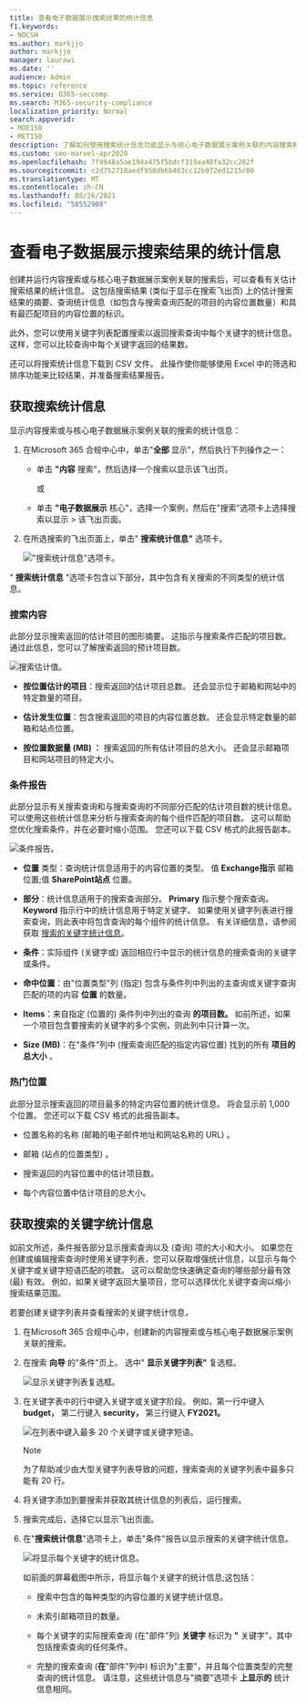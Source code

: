 ```yaml
---
title: 查看电子数据展示搜索结果的统计信息
f1.keywords:
- NOCSH
ms.author: markjjo
author: markjjo
manager: laurawi
ms.date: ''
audience: Admin
ms.topic: reference
ms.service: O365-seccomp
ms.search: M365-security-compliance
localization_priority: Normal
search.appverid:
- MOE150
- MET150
description: 了解如何使用搜索统计信息功能显示与核心电子数据展示案例关联的内容搜索和搜索的统计信息Microsoft 365 合规中心。
ms.custom: seo-marvel-apr2020
ms.openlocfilehash: 7f9948a5ae194a475f5bdcf319aa48fa32cc282f
ms.sourcegitcommit: c2d752718aedf958db6b403cc12b972ed1215c00
ms.translationtype: MT
ms.contentlocale: zh-CN
ms.lasthandoff: 08/26/2021
ms.locfileid: "58552908"
---
```

# <a name="view-statistics-for-ediscovery-search-results"></a>查看电子数据展示搜索结果的统计信息

创建并运行内容搜索或与核心电子数据展示案例关联的搜索后，可以查看有关估计搜索结果的统计信息。 这包括搜索结果 (类似于显示在搜索飞出页) 上的估计搜索结果的摘要、查询统计信息（如包含与搜索查询匹配的项目的内容位置数量）和具有最匹配项目的内容位置的标识。
  
此外，您可以使用关键字列表配置搜索以返回搜索查询中每个关键字的统计信息。 这样，您可以比较查询中每个关键字返回的结果数。
  
还可以将搜索统计信息下载到 CSV 文件。 此操作使你能够使用 Excel 中的筛选和排序功能来比较结果，并准备搜索结果报告。
  
## <a name="get-statistics-for-searches"></a>获取搜索统计信息

显示内容搜索或与核心电子数据展示案例关联的搜索的统计信息：
  
1. 在Microsoft 365 合规中心中，单击"**全部** 显示"，然后执行下列操作之一：

   - 单击 **"内容** 搜索"，然后选择一个搜索以显示该飞出页。

     或

   - 单击 **"电子数据展示** 核心"，选择一个案例，然后在"搜索"选项卡上选择搜索以显示  >  该飞出页面。 

2. 在所选搜索的飞出页面上，单击" **搜索统计信息"** 选项卡。
  
   !["搜索统计信息"选项卡。](../media/SearchStatistics1.png)

" **搜索统计信息** "选项卡包含以下部分，其中包含有关搜索的不同类型的统计信息。

### <a name="search-content"></a>搜索内容

此部分显示搜索返回的估计项目的图形摘要。 这指示与搜索条件匹配的项目数。 通过此信息，您可以了解搜索返回的预计项目数。

![搜索估计值。](../media/SearchContentReport.png)

- **按位置估计的项目**：搜索返回的估计项目总数。 还会显示位于邮箱和网站中的特定数量的项目。

- **估计发生位置**：包含搜索返回的项目的内容位置总数。 还会显示特定数量的邮箱和站点位置。

- **按位置数据量 (MB) ：** 搜索返回的所有估计项目的总大小。 还会显示邮箱项目和网站项目的特定大小。

### <a name="condition-report"></a>条件报告

此部分显示有关搜索查询和与搜索查询的不同部分匹配的估计项目数的统计信息。 可以使用这些统计信息来分析与搜索查询的每个组件匹配的项目数。 这可以帮助您优化搜索条件，并在必要时缩小范围。 您还可以下载 CSV 格式的此报告副本。

![条件报告。](../media/SearchContentReportNoKeywordList.png)

- **位置** 类型：查询统计信息适用于的内容位置的类型。 值 **Exchange指示** 邮箱位置;值 **SharePoint站点** 位置。

- **部分**：统计信息适用于的搜索查询部分。 **Primary** 指示整个搜索查询。 **Keyword** 指示行中的统计信息用于特定关键字。 如果使用关键字列表进行搜索查询，则此表中将包含查询的每个组件的统计信息。 有关详细信息，请参阅获取 [搜索的关键字统计信息](#get-keyword-statistics-for-searches)。

- **条件**：实际组件 (关键字或) 返回相应行中显示的统计信息的搜索查询的关键字或条件。

- **命中位置**：由"位置类型"列 (指定) 包含与条件列中列出的主查询或关键字查询匹配的项的内容 **位置** 的数量。

- **Items**：来自指定 (位置的) 条件列中列出的查询 **的项目数。** 如前所述，如果一个项目包含要搜索的关键字的多个实例，则此列中只计算一次。

- **Size (MB)**：在"条件"列中 (搜索查询匹配的指定内容位置) 找到的所有 **项目的总大小** 。

### <a name="top-locations"></a>热门位置

此部分显示搜索返回的项目最多的特定内容位置的统计信息。 将会显示前 1,000 个位置。 您还可以下载 CSV 格式的此报告副本。

- 位置名称的名称 (邮箱的电子邮件地址和网站名称的 URL) 。

- 邮箱 (站点的位置类型) 。

- 搜索返回的内容位置中的估计项目数。

- 每个内容位置中估计项目的总大小。

## <a name="get-keyword-statistics-for-searches"></a>获取搜索的关键字统计信息

如前文所述，条件报告部分显示搜索查询以及 (查询) 项的大小和大小。 如果您在创建或编辑搜索查询时使用关键字列表，您可以获取增强统计信息，以显示与每个关键字或关键字短语匹配的项数。 这可以帮助您快速确定查询的哪些部分最有效 (最) 有效。 例如，如果关键字返回大量项目，您可以选择优化关键字查询以缩小搜索结果范围。

若要创建关键字列表并查看搜索的关键字统计信息，
  
1. 在Microsoft 365 合规中心中，创建新的内容搜索或与核心电子数据展示案例关联的搜索。

2. 在搜索 **向导** 的"条件"页上。 选中" **显示关键字列表"** 复选框。

   ![显示关键字列表复选框。](../media/SearchKeywordsList1.png)

3. 在关键字表中的行中键入关键字或关键字阶段。 例如，第一行中键入 **budget，** 第二行键入 **security，** 第三行键入 **FY2021。**

   ![在列表中键入最多 20 个关键字或关键字短语。](../media/SearchKeywordsList2.png)

   > [!NOTE]
   > 为了帮助减少由大型关键字列表导致的问题，搜索查询的关键字列表中最多只能有 20 行。

4. 将关键字添加到要搜索并获取其统计信息的列表后，运行搜索。

5. 搜索完成后，选择它以显示飞出页面。

6. 在"**搜索统计信息**"选项卡上，单击"条件"报告以显示搜索的关键字统计信息。

    ![将显示每个关键字的统计信息。](../media/SearchKeywordsList3.png)
  
    如前面的屏幕截图中所示，将显示每个关键字的统计信息;这包括：

    - 搜索中包含的每种类型的内容位置的关键字统计信息。

    - 未索引邮箱项目的数量。

    - 每个关键字的实际搜索查询 (在"部件"列) **关键字** 标识为 **"** 关键字"，其中包括搜索查询的任何条件。

    - 完整的搜索查询 (**在**"部件"列中) 标识为"主要"，并且每个位置类型的完整查询的统计信息。 请注意，这些统计信息与"摘要"选项卡 **上显示的** 统计信息相同。
